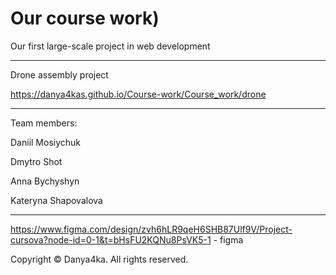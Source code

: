 # Our course work)

Our first large-scale project in web development

------------------------

 Drone assembly project

https://danya4kas.github.io/Course-work/Course_work/drone


 -----------------------

 Team members:
 
 Daniil Mosiychuk 
 
 Dmytro Shot
 
 Anna Bychyshyn
 
 Kateryna Shapovalova


------------------------------------------ 

https://www.figma.com/design/zvh6hLR9qeH6SHB87Ulf9V/Project-cursova?node-id=0-1&t=bHsFU2KQNu8PsVK5-1 - figma

Copyright © Danya4ka. All rights reserved.
